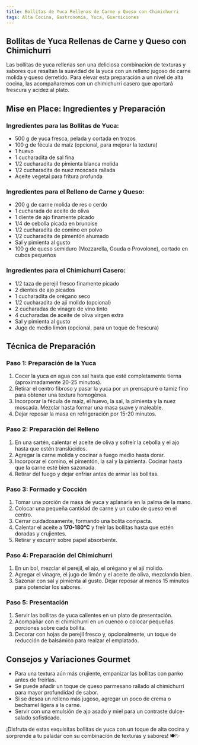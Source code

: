 ```yaml
---
title: Bollitas de Yuca Rellenas de Carne y Queso con Chimichurri
tags: Alta Cocina, Gastronomía, Yuca, Guarniciones
---
```


## **Bollitas de Yuca Rellenas de Carne y Queso con Chimichurri**

Las bollitas de yuca rellenas son una deliciosa combinación de texturas y sabores que resaltan la suavidad de la yuca con un relleno jugoso de carne molida y queso derretido. Para elevar esta preparación a un nivel de alta cocina, las acompañaremos con un chimichurri casero que aportará frescura y acidez al plato.

## **Mise en Place: Ingredientes y Preparación**

### **Ingredientes para las Bollitas de Yuca:**
- 500 g de yuca fresca, pelada y cortada en trozos
- 100 g de fécula de maíz (opcional, para mejorar la textura)
- 1 huevo
- 1 cucharadita de sal fina
- 1/2 cucharadita de pimienta blanca molida
- 1/2 cucharadita de nuez moscada rallada
- Aceite vegetal para fritura profunda

### **Ingredientes para el Relleno de Carne y Queso:**
- 200 g de carne molida de res o cerdo
- 1 cucharada de aceite de oliva
- 1 diente de ajo finamente picado
- 1/4 de cebolla picada en brunoise
- 1/2 cucharadita de comino en polvo
- 1/2 cucharadita de pimentón ahumado
- Sal y pimienta al gusto
- 100 g de queso semiduro (Mozzarella, Gouda o Provolone), cortado en cubos pequeños

### **Ingredientes para el Chimichurri Casero:**
- 1/2 taza de perejil fresco finamente picado
- 2 dientes de ajo picados
- 1 cucharadita de orégano seco
- 1/2 cucharadita de ají molido (opcional)
- 2 cucharadas de vinagre de vino tinto
- 4 cucharadas de aceite de oliva virgen extra
- Sal y pimienta al gusto
- Jugo de medio limón (opcional, para un toque de frescura)

## **Técnica de Preparación**

### **Paso 1: Preparación de la Yuca**
1. Cocer la yuca en agua con sal hasta que esté completamente tierna (aproximadamente 20-25 minutos).
2. Retirar el centro fibroso y pasar la yuca por un prensapuré o tamiz fino para obtener una textura homogénea.
3. Incorporar la fécula de maíz, el huevo, la sal, la pimienta y la nuez moscada. Mezclar hasta formar una masa suave y maleable.
4. Dejar reposar la masa en refrigeración por 15-20 minutos.

### **Paso 2: Preparación del Relleno**
1. En una sartén, calentar el aceite de oliva y sofreír la cebolla y el ajo hasta que estén translúcidos.
2. Agregar la carne molida y cocinar a fuego medio hasta dorar.
3. Incorporar el comino, el pimentón, la sal y la pimienta. Cocinar hasta que la carne esté bien sazonada.
4. Retirar del fuego y dejar enfriar antes de armar las bollitas.

### **Paso 3: Formado y Cocción**
1. Tomar una porción de masa de yuca y aplanarla en la palma de la mano.
2. Colocar una pequeña cantidad de carne y un cubo de queso en el centro.
3. Cerrar cuidadosamente, formando una bolita compacta.
4. Calentar el aceite a **170-180°C** y freír las bollitas hasta que estén doradas y crujientes.
5. Retirar y escurrir sobre papel absorbente.

### **Paso 4: Preparación del Chimichurri**
1. En un bol, mezclar el perejil, el ajo, el orégano y el ají molido.
2. Agregar el vinagre, el jugo de limón y el aceite de oliva, mezclando bien.
3. Sazonar con sal y pimienta al gusto. Dejar reposar al menos 15 minutos para potenciar los sabores.

### **Paso 5: Presentación**
1. Servir las bollitas de yuca calientes en un plato de presentación.
2. Acompañar con el chimichurri en un cuenco o colocar pequeñas porciones sobre cada bollita.
3. Decorar con hojas de perejil fresco y, opcionalmente, un toque de reducción de balsámico para realzar el emplatado.

## **Consejos y Variaciones Gourmet**
- Para una textura aún más crujiente, empanizar las bollitas con panko antes de freírlas.
- Se puede añadir un toque de queso parmesano rallado al chimichurri para mayor profundidad de sabor.
- Si se desea un relleno más jugoso, agregar un poco de crema o bechamel ligera a la carne.
- Servir con una emulsión de ajo asado y miel para un contraste dulce-salado sofisticado.

¡Disfruta de estas exquisitas bollitas de yuca con un toque de alta cocina y sorprende a tu paladar con su combinación de texturas y sabores! 🍽️✨

